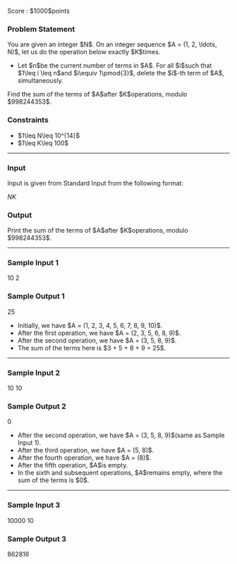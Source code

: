 
<div>

<span>

<span>

<p>
Score : $1000$points
</p>

<div>

<section>

### **Problem Statement**

<p>
You are given an integer $N$. On an integer sequence $A = (1, 2, \ldots, N)$, let us do the operation below exactly $K$times.
</p>

<ul>

<li>
Let $n$be the current number of terms in $A$. For all $i$such that $1\leq i \leq n$and $i\equiv 1\pmod{3}$, delete the $i$-th term of $A$, simultaneously.
</li>

</ul>

<p>
Find the sum of the terms of $A$after $K$operations, modulo $998244353$.
</p>

</section>

</div>

<div>

<section>

### **Constraints**

<ul>

<li>
$1\leq N\leq 10^{14}$
</li>

<li>
$1\leq K\leq 100$
</li>

</ul>

</section>

</div>

---

<div>

<div>

<section>

### **Input**

<p>
Input is given from Standard Input from the following format:
</p>

<div>

$N$$K$
</div>

</section>

</div>

<div>

<section>

### **Output**

<p>
Print the sum of the terms of $A$after $K$operations, modulo $998244353$.
</p>

</section>

</div>

</div>

---

<div>

<section>

### **Sample Input 1**

<div>

10 2

</div>

</section>

</div>

<div>

<section>

### **Sample Output 1**

<div>

25

</div>

<ul>

<li>
Initially, we have $A = (1, 2, 3, 4, 5, 6, 7, 8, 9, 10)$.
</li>

<li>
After the first operation, we have $A = (2, 3, 5, 6, 8, 9)$.
</li>

<li>
After the second operation, we have $A = (3, 5, 8, 9)$.
</li>

<li>
The sum of the terms here is $3 + 5 + 8 + 9 = 25$.
</li>

</ul>

</section>

</div>

---

<div>

<section>

### **Sample Input 2**

<div>

10 10

</div>

</section>

</div>

<div>

<section>

### **Sample Output 2**

<div>

0

</div>

<ul>

<li>
After the second operation, we have $A = (3, 5, 8, 9)$(same as Sample Input 1).
</li>

<li>
After the third operation, we have $A = (5, 8)$.
</li>

<li>
After the fourth operation, we have $A = (8)$.
</li>

<li>
After the fifth operation, $A$is empty.
</li>

<li>
In the sixth and subsequent operations, $A$remains empty, where the sum of the terms is $0$.
</li>

</ul>

</section>

</div>

---

<div>

<section>

### **Sample Input 3**

<div>

10000 10

</div>

</section>

</div>

<div>

<section>

### **Sample Output 3**

<div>

862816

</div>

</section>

</div>

</span>

</span>

</div>
